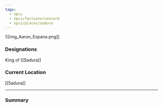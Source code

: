 ```yaml
---
tags:
  - npcs
  - npcs/factions/concord
  - npcs/places/sadura
---
```

![[img_Aaron_Espana.png]]

### Designations
King of [[Sadura]]

### Current Location
[[Sadura]]

___
### Summary